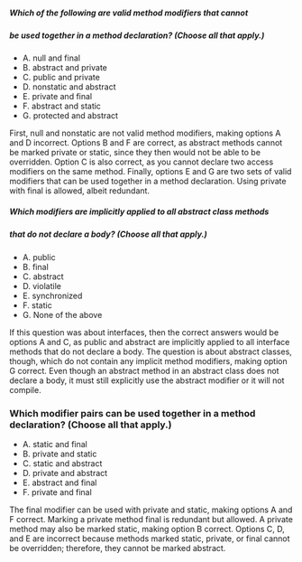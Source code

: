 ##### Which of the following are valid method modifiers that cannot
##### be used together in a method declaration? (Choose all that apply.)
* A. null and final
* B. abstract and private
* C. public and private
* D. nonstatic and abstract
* E. private and final
* F. abstract and static
* G. protected and abstract

First, null and nonstatic are not valid method modifiers, making options A and D incorrect.
Options B and F are correct, as abstract methods cannot be marked private or static,
since they then would not be able to be overridden.
Option C is also correct, as you cannot declare two access modifiers on the same method.
Finally, options E and G are two sets of valid modifiers that can be used together
in a method declaration.
Using private with final is allowed, albeit redundant.

##### Which modifiers are implicitly applied to all abstract class methods
##### that do not declare a body? (Choose all that apply.)
* A. public
* B. final
* C. abstract
* D. violatile
* E. synchronized
* F. static
* G. None of the above

If this question was about interfaces, then the correct answers would be options A and C,
as public and abstract are implicitly applied to all interface methods that do not declare a body.
The question is about abstract classes, though, which do not contain any implicit method modifiers,
making option G correct.
Even though an abstract method in an abstract class does not declare a body,
it must still explicitly use the abstract modifier or it will not compile.

### Which modifier pairs can be used together in a method declaration? (Choose all that apply.)
* A. static and final
* B. private and static
* C. static and abstract
* D. private and abstract
* E. abstract and final
* F. private and final

The final modifier can be used with private and static, making options A and F correct.
Marking a private method final is redundant but allowed.
A private method may also be marked static, making option B correct.
Options C, D, and E are incorrect because methods marked static, private,
or final cannot be overridden; therefore, they cannot be marked abstract.

